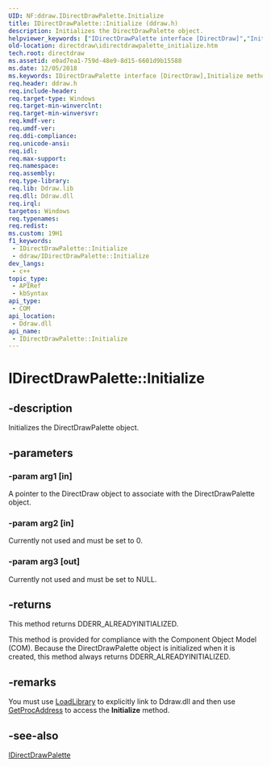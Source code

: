 ```yaml
---
UID: NF:ddraw.IDirectDrawPalette.Initialize
title: IDirectDrawPalette::Initialize (ddraw.h)
description: Initializes the DirectDrawPalette object.
helpviewer_keywords: ["IDirectDrawPalette interface [DirectDraw]","Initialize method","IDirectDrawPalette.Initialize","IDirectDrawPalette::Initialize","Initialize","Initialize method [DirectDraw]","Initialize method [DirectDraw]","IDirectDrawPalette interface","ddraw/IDirectDrawPalette::Initialize","directdraw.idirectdrawpalette_initialize"]
old-location: directdraw\idirectdrawpalette_initialize.htm
tech.root: directdraw
ms.assetid: e0ad7ea1-759d-48e9-8d15-6601d9b15588
ms.date: 12/05/2018
ms.keywords: IDirectDrawPalette interface [DirectDraw],Initialize method, IDirectDrawPalette.Initialize, IDirectDrawPalette::Initialize, Initialize, Initialize method [DirectDraw], Initialize method [DirectDraw],IDirectDrawPalette interface, ddraw/IDirectDrawPalette::Initialize, directdraw.idirectdrawpalette_initialize
req.header: ddraw.h
req.include-header: 
req.target-type: Windows
req.target-min-winverclnt: 
req.target-min-winversvr: 
req.kmdf-ver: 
req.umdf-ver: 
req.ddi-compliance: 
req.unicode-ansi: 
req.idl: 
req.max-support: 
req.namespace: 
req.assembly: 
req.type-library: 
req.lib: Ddraw.lib
req.dll: Ddraw.dll
req.irql: 
targetos: Windows
req.typenames: 
req.redist: 
ms.custom: 19H1
f1_keywords:
 - IDirectDrawPalette::Initialize
 - ddraw/IDirectDrawPalette::Initialize
dev_langs:
 - c++
topic_type:
 - APIRef
 - kbSyntax
api_type:
 - COM
api_location:
 - Ddraw.dll
api_name:
 - IDirectDrawPalette::Initialize
---
```


# IDirectDrawPalette::Initialize


## -description

Initializes the DirectDrawPalette object.

## -parameters

### -param arg1 [in]

A pointer to the DirectDraw object to associate with the DirectDrawPalette object.

### -param arg2 [in]

Currently not used and must be set to 0.

### -param arg3 [out]

Currently not used and must be set to NULL.

## -returns

This method returns DDERR_ALREADYINITIALIZED.

This method is provided for compliance with the Component Object Model (COM). Because the DirectDrawPalette object is initialized when it is created, this method always returns DDERR_ALREADYINITIALIZED.

## -remarks

You must use <a href="/windows/desktop/api/libloaderapi/nf-libloaderapi-loadlibrarya">LoadLibrary</a> to explicitly link to Ddraw.dll and then use <a href="/windows/desktop/api/libloaderapi/nf-libloaderapi-getprocaddress">GetProcAddress</a> to access the <b>Initialize</b> method.

## -see-also

<a href="/windows/desktop/api/ddraw/nn-ddraw-idirectdrawpalette">IDirectDrawPalette</a>

